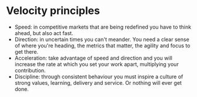Velocity principles
==========

* Speed: in competitive markets that are being redefined you have to think ahead, but also act fast.
* Direction: in uncertain times you can't meander. You need a clear sense of where you're heading, the metrics that matter, the agility and focus to get there.
* Acceleration: take advantage of speed and direction and you will increase the rate at which you set your work apart, multiplying your contribution.
* Discipline: through consistent behaviour you must inspire a culture of strong values, learning, delivery and service. Or nothing will ever get done.


